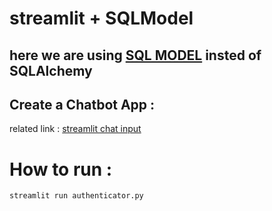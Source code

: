 
# streamlit + SQLModel


## here we are using [__SQL MODEL__](https://sqlmodel.tiangolo.com/) insted of SQLAlchemy 


## Create a Chatbot App :

related link : [streamlit chat input](https://docs.streamlit.io/develop/api-reference/chat/st.chat_input)


# How to run :
```
streamlit run authenticator.py
```





